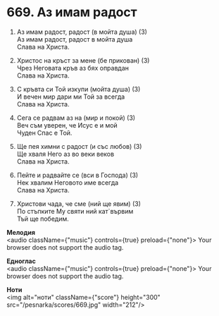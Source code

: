 # 669. Аз имам радост

1. Аз имам радост, радост (в мойта душа) (3)  
Аз имам радост, радост в мойта душа  
Слава на Христа.  

2. Христос на кръст за мене (бе прикован) (3)  
Чрез Неговата кръв аз бях оправдан  
Слава на Христа.  

3. С кръвта си Той изкупи (мойта душа) (3)  
И вечен мир дари ми Той за всегда  
Слава на Христа.  

4. Сега се радвам аз на (мир и покой) (3)  
Веч съм уверен, че Исус е и мой  
Чуден Спас е Той.  

5. Ще пея химни с радост (и със любов) (3)  
Ще хваля Него аз во веки веков  
Слава на Христа.  

6. Пейте и радвайте се (вси в Господа) (3)  
Нек хвалим Неговото име всегда  
Слава на Христа.  

7. Христови чада, че сме (ний ще явим) (3)  
По стъпките Му святи ний кат`вървим  
Тъй ще победим.

**Мелодия**  
<audio className={"music"} controls={true} preload={"none"}>
    <source src="/pesnarka/mp3/669.mp3" type="audio/mpeg"/>
    Your browser does not support the audio tag.
</audio>

**Едноглас**  
<audio className={"music"} controls={true} preload={"none"}>
    <source src="/pesnarka/transp/669.mp3" type="audio/mpeg"/>
    Your browser does not support the audio tag.
</audio>

**Ноти**  
<img alt="ноти" className={"score"} height="300" src="/pesnarka/scores/669.jpg" width="212"/>
